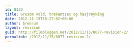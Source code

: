 ```yaml
---
id: 8132
title: Grusom vold, trekantsex og hasjrøyking
date: 2012-11-15T15:27:02+00:00
author: brennum
layout: revision
guid: http://filmbloggen.net/2012/11/15/8077-revision-2/
permalink: /2012/11/15/8077-revision-2/
---
```

